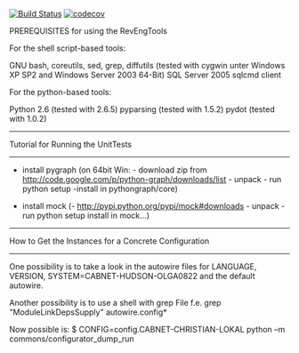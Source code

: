 [![Build Status](https://travis-ci.org/btc-ag/revengtools.svg?branch=master)](https://travis-ci.org/btc-ag/revengtools)
[![codecov](https://codecov.io/gh/btc-ag/revengtools/branch/master/graph/badge.svg)](https://codecov.io/gh/btc-ag/revengtools)

PREREQUISITES for using the RevEngTools

For the shell script-based tools:

GNU bash, coreutils, sed, grep, diffutils (tested with cygwin unter Windows XP SP2 and Windows Server 2003 64-Bit)
SQL Server 2005 sqlcmd client

For the python-based tools:

Python 2.6 (tested with 2.6.5)
pyparsing (tested with 1.5.2)
pydot (tested with 1.0.2)

*******************************************************************************
Tutorial for Running the UnitTests
*******************************************************************************
- install pygraph 
   (on 64bit Win: - download zip from http://code.google.com/p/python-graph/downloads/list
                  - unpack
                  - run python setup -install in pythongraph/core)
                  
- install mock (- http://pypi.python.org/pypi/mock#downloads
                - unpack
                - run python setup install in mock...)
                
*******************************************************************************
How to Get the Instances for a Concrete Configuration
*******************************************************************************
One possibility is to take a look in the autowire files for
LANGUAGE, VERSION, SYSTEM=CABNET-HUDSON-OLGA0822 and the default autowire.

Another possibility is to use a shell with grep <String> File
                              f.e. grep "ModuleLinkDepsSupply" autowire.config*

Now possible is: $ CONFIG=config.CABNET-CHRISTIAN-LOKAL python –m commons/configurator_dump_run
